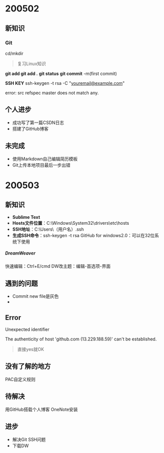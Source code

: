 # 200502
## 新知识
### Git
cd/mkdir
>复习Linux知识

**git add
git add .**
**git status**
**git commit**
-m(first commit)

**SSH KEY** 
ssh-keygen -t rsa -C "youremail@example.com"

error: src refspec master does not match any.


## 个人进步
- 成功写了第一篇CSDN日志
- 搭建了GitHub博客

## 未完成
- 使用Markdown自己编辑简历模板
- Git上传本地项目最后一步出错


# 200503
## 新知识

 - **Sublime Text** 
 - **Hosts文件位置**：C:\Windows\System32\drivers\etc\hosts
 - **SSH地址**：C:\Users\（用户名）\.ssh
 - **生成SSH命令**：ssh-keygen -t rsa GitHub for windows2.0：可以在32位系统下使用

##### DreamWeaver
快速编辑：Ctrl+E/cmd
DW改主题：编辑-首选项-界面

## 遇到的问题

 - Commit new file是灰色
 - 

## Error
 Unexpected identifier
 
 The authenticity of host 'github.com (13.229.188.59)' can't be established.
 

> 直接yes就OK

## 没有了解的地方
PAC自定义规则

## 待解决
用GitHub搭载个人博客
OneNote安装


## 进步

- 解决Git SSH问题
- 下载DW
